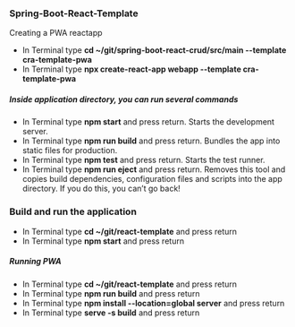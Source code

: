 ### Spring-Boot-React-Template

Creating a PWA reactapp

* In Terminal type **cd ~/git/spring-boot-react-crud/src/main --template cra-template-pwa**
* In Terminal type **npx create-react-app webapp --template cra-template-pwa**

##### Inside application directory, you can run several commands

* In Terminal type **npm start** and press return. Starts the development server.
* In Terminal type **npm run build** and press return. Bundles the app into static files for production.
* In Terminal type **npm test** and press return. Starts the test runner.
* In Terminal type **npm run eject** and press return. Removes this tool and copies build dependencies, configuration
  files and scripts into the app directory. If you do this, you can’t go back!

### Build and run the application

* In Terminal type **cd ~/git/react-template** and press return
* In Terminal type **npm start** and press return

##### Running PWA

* In Terminal type **cd ~/git/react-template** and press return
* In Terminal type **npm run build** and press return
* In Terminal type **npm install --location=global server** and press return
* In Terminal type **serve -s build** and press return
